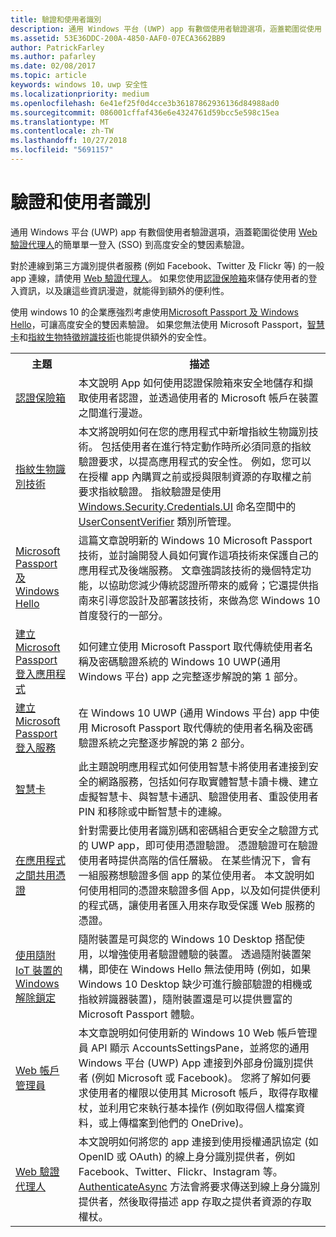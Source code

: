 ```yaml
---
title: 驗證和使用者識別
description: 通用 Windows 平台 (UWP) app 有數個使用者驗證選項，涵蓋範圍從使用 Web 驗證代理人的簡單單一登入 (SSO) 到高度安全的雙因素驗證。
ms.assetid: 53E36DDC-200A-4850-AAF0-07ECA3662BB9
author: PatrickFarley
ms.author: pafarley
ms.date: 02/08/2017
ms.topic: article
keywords: windows 10，uwp 安全性
ms.localizationpriority: medium
ms.openlocfilehash: 6e41ef25f0d4cce3b36187862936136d84988ad0
ms.sourcegitcommit: 086001cffaf436e6e4324761d59bcc5e598c15ea
ms.translationtype: MT
ms.contentlocale: zh-TW
ms.lasthandoff: 10/27/2018
ms.locfileid: "5691157"
---
```

# <a name="authentication-and-user-identity"></a>驗證和使用者識別



通用 Windows 平台 (UWP) app 有數個使用者驗證選項，涵蓋範圍從使用 [Web 驗證代理人](web-authentication-broker.md)的簡單單一登入 (SSO) 到高度安全的雙因素驗證。

對於連線到第三方識別提供者服務 (例如 Facebook、Twitter 及 Flickr 等) 的一般 app 連線，請使用 [Web 驗證代理人](web-authentication-broker.md)。 如果您使用[認證保險箱](credential-locker.md)來儲存使用者的登入資訊，以及讓這些資訊漫遊，就能得到額外的便利性。

使用 windows 10 的企業應強烈考慮使用[Microsoft Passport 及 Windows Hello](microsoft-passport.md)，可讓高度安全的雙因素驗證。 如果您無法使用 Microsoft Passport，[智慧卡](smart-cards.md)和[指紋生物特徵辨識技術](fingerprint-biometrics.md)也能提供額外的安全性。

<table>
<tr><th>主題</th><th>描述</th></tr>
<tr><td><a href="credential-locker.md">認證保險箱</a></td><td>本文說明 App 如何使用認證保險箱來安全地儲存和擷取使用者認證，並透過使用者的 Microsoft 帳戶在裝置之間進行漫遊。</td></tr>

<tr><td><a href="fingerprint-biometrics.md">指紋生物識別技術</a> </td><td>本文將說明如何在您的應用程式中新增指紋生物識別技術。 包括使用者在進行特定動作時所必須同意的指紋驗證要求，以提高應用程式的安全性。 例如，您可以在授權 app 內購買之前或授與限制資源的存取權之前要求指紋驗證。 指紋驗證是使用 <a href="https://msdn.microsoft.com/library/windows/apps/hh701356">Windows.Security.Credentials.UI</a> 命名空間中的 <a href="https://msdn.microsoft.com/library/windows/apps/dn279134">UserConsentVerifier</a> 類別所管理。</td></tr>
<tr><td><a href="microsoft-passport.md">Microsoft Passport 及 Windows Hello</a></td><td>這篇文章說明新的 Windows 10 Microsoft Passport 技術，並討論開發人員如何實作這項技術來保護自己的應用程式及後端服務。 文章強調該技術的幾個特定功能，以協助您減少傳統認證所帶來的威脅；它還提供指南來引導您設計及部署該技術，來做為您 Windows 10 首度發行的一部分。 </td></tr>
<tr><td><a href="microsoft-passport-login.md">建立 Microsoft Passport 登入應用程式</a></td><td>如何建立使用 Microsoft Passport 取代傳統使用者名稱及密碼驗證系統的 Windows 10 UWP(通用 Windows 平台) app 之完整逐步解說的第 1 部分。</td></tr>
<tr><td><a href="microsoft-passport-login-auth-service.md">建立 Microsoft Passport 登入服務</a></td><td>在 Windows 10 UWP (通用 Windows 平台) app 中使用 Microsoft Passport 取代傳統的使用者名稱及密碼驗證系統之完整逐步解說的第 2 部分。</td></tr>
<tr><td><a href="smart-cards.md">智慧卡</a></td><td>此主題說明應用程式如何使用智慧卡將使用者連接到安全的網路服務，包括如何存取實體智慧卡讀卡機、建立虛擬智慧卡、與智慧卡通訊、驗證使用者、重設使用者 PIN 和移除或中斷智慧卡的連線。</td></tr>
<tr><td><a href="share-certificates.md">在應用程式之間共用憑證</a></td><td>針對需要比使用者識別碼和密碼組合更安全之驗證方式的 UWP app，即可使用憑證驗證。 憑證驗證可在驗證使用者時提供高階的信任層級。 在某些情況下，會有一組服務想驗證多個 app 的某位使用者。 本文說明如何使用相同的憑證來驗證多個 App，以及如何提供便利的程式碼，讓使用者匯入用來存取受保護 Web 服務的憑證。</td></tr>
<tr><td><a href="companion-device-unlock.md">使用隨附 IoT 裝置的 Windows 解除鎖定</a></td><td>隨附裝置是可與您的 Windows 10 Desktop 搭配使用，以增強使用者驗證體驗的裝置。 透過隨附裝置架構，即使在 Windows Hello 無法使用時 (例如，如果 Windows 10 Desktop 缺少可進行臉部驗證的相機或指紋辨識器裝置)，隨附裝置還是可以提供豐富的 Microsoft Passport 體驗。</td></tr>
<tr><td><a href="web-account-manager.md">Web 帳戶管理員</a></td><td>本文章說明如何使用新的 Windows 10 Web 帳戶管理員 API 顯示 AccountsSettingsPane，並將您的通用 Windows 平台 (UWP) App 連接到外部身份識別提供者 (例如 Microsoft 或 Facebook)。 您將了解如何要求使用者的權限以使用其 Microsoft 帳戶，取得存取權杖，並利用它來執行基本操作 (例如取得個人檔案資料，或上傳檔案到他們的 OneDrive)。 </td></tr>
<tr><td><a href="web-authentication-broker.md">Web 驗證代理人</a></td><td>本文說明如何將您的 app 連接到使用授權通訊協定 (如 OpenID 或 OAuth) 的線上身分識別提供者，例如 Facebook、Twitter、Flickr、Instagram 等。 <a href="https://msdn.microsoft.com/library/windows/apps/br212066">AuthenticateAsync</a> 方法會將要求傳送到線上身分識別提供者，然後取得描述 app 存取之提供者資源的存取權杖。</td></tr>
</table>

